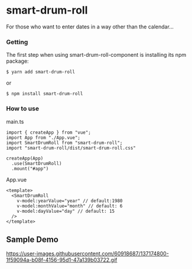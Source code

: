 # smart-drum-roll

For those who want to enter dates in a way other than the calendar...

### Getting
The first step when using smart-drum-roll-component is installing its npm package:
```
$ yarn add smart-drum-roll
```

or

```
$ npm install smart-drum-roll
```

### How to use
main.ts
```
import { createApp } from "vue";
import App from "./App.vue";
import SmartDrumRoll from "smart-drum-roll";
import "smart-drum-roll/dist/smart-drum-roll.css"

createApp(App)
  .use(SmartDrumRoll)
  .mount("#app")
```

App.vue
```
<template>
  <SmartDrumRoll
    v-model:yearValue="year" // default:1980
    v-model:monthValue="month" // default: 6
    v-model:dayValue="day" // default: 15
  />
</template>
```

## Sample Demo
https://user-images.githubusercontent.com/60918687/137174800-1f59094a-b08f-4156-95d1-47a139b03722.gif
